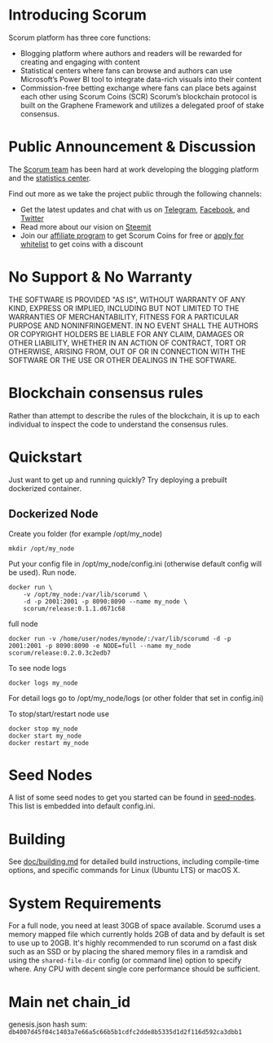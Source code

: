 # Introducing Scorum

Scorum platform has three core functions:
 - Blogging platform where authors and readers will be rewarded for creating and engaging with content
 - Statistical centers where fans can browse and authors can use Microsoft’s Power BI tool to integrate data-rich visuals into their content
- Commission-free betting exchange where fans can place bets against each other using Scorum Coins (SCR)
Scorum’s blockchain protocol is built on the Graphene Framework and utilizes a delegated proof of stake consensus.

# Public Announcement & Discussion

The [Scorum team](https://scorumcoins.com/en-us/team) has been hard at work developing the blogging platform and the [statistics center](http://stats.scorum.com/).

Find out more as we take the project public through the following channels:
 - Get the latest updates and chat with us on [Telegram](https://telegram.me/SCORUM), [Facebook](https://www.facebook.com/SCORUM.COMMUNITY/), and [Twitter](https://twitter.com/SCORUM_en)
 - Read more about our vision on [Steemit](https://steemit.com/@scorum.community)
 - Join our [affiliate program](https://scorumcoins.com/en-us/affiliate) to get Scorum Coins for free or [apply for whitelist](https://scorumcoins.com/en-us/whitelist) to get coins with a discount

# No Support & No Warranty

THE SOFTWARE IS PROVIDED "AS IS", WITHOUT WARRANTY OF ANY KIND, EXPRESS OR
IMPLIED, INCLUDING BUT NOT LIMITED TO THE WARRANTIES OF MERCHANTABILITY,
FITNESS FOR A PARTICULAR PURPOSE AND NONINFRINGEMENT. IN NO EVENT SHALL THE
AUTHORS OR COPYRIGHT HOLDERS BE LIABLE FOR ANY CLAIM, DAMAGES OR OTHER
LIABILITY, WHETHER IN AN ACTION OF CONTRACT, TORT OR OTHERWISE, ARISING
FROM, OUT OF OR IN CONNECTION WITH THE SOFTWARE OR THE USE OR OTHER DEALINGS
IN THE SOFTWARE.

# Blockchain consensus rules

Rather than attempt to describe the rules of the blockchain, it is up to
each individual to inspect the code to understand the consensus rules.

# Quickstart

Just want to get up and running quickly?  Try deploying a prebuilt
dockerized container.

## Dockerized Node

Create you folder (for example /opt/my_node)

    mkdir /opt/my_node

Put your config file in /opt/my_node/config.ini (otherwise default config will be used). Run node.

    docker run \
        -v /opt/my_node:/var/lib/scorumd \
        -d -p 2001:2001 -p 8090:8090 --name my_node \
        scorum/release:0.1.1.d671c68

full node
```
docker run -v /home/user/nodes/mynode/:/var/lib/scorumd -d -p 2001:2001 -p 8090:8090 -e NODE=full --name my_node scorum/release:0.2.0.3c2edb7
```

To see node logs

    docker logs my_node

For detail logs go to /opt/my_node/logs (or other folder that set in config.ini)

To stop/start/restart node use

    docker stop my_node
    docker start my_node
    docker restart my_node

# Seed Nodes

A list of some seed nodes to get you started can be found in
[seed-nodes](https://github.com/scorum/scorum/wiki/Seeds). This list is embedded into default config.ini.

# Building

See [doc/building.md](doc/building.md) for detailed build instructions, including
compile-time options, and specific commands for Linux (Ubuntu LTS) or macOS X.

# System Requirements

For a full node, you need at least 30GB of space available. Scorumd uses a memory mapped file which currently holds 2GB of data and by default is set to use up to 20GB. It's highly recommended to run scorumd on a fast disk such as an SSD or by placing the shared memory files in a ramdisk and using the `shared-file-dir` config (or command line) option to specify where. Any CPU with decent single core performance should be sufficient.

# Main net chain_id

genesis.json hash sum: `db4007d45f04c1403a7e66a5c66b5b1cdfc2dde8b5335d1d2f116d592ca3dbb1`
